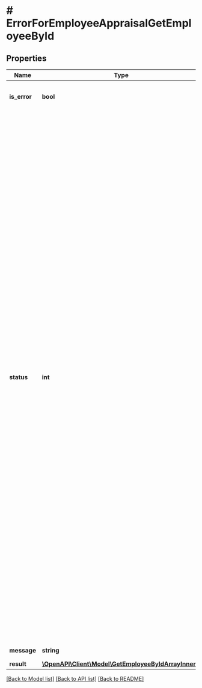 # # ErrorForEmployeeAppraisalGetEmployeeById

## Properties

Name | Type | Description | Notes
------------ | ------------- | ------------- | -------------
**is_error** | **bool** | isError false means Success And isError true means Error | [optional]
**status** | **int** | Error Code &#x3D; 0 means &#39;The requested processed successfully.&#39;&lt;br /&gt;Error Code &#x3D; 5 means &#39;API key does not exists.&#39; &lt;br /&gt;Error Code &#x3D; 2 means &#39;Invalid API Key&#39;&lt;br /&gt;Error Code &#x3D; 4 means &#39;Action cannot be empty&#39;&lt;br /&gt;Error Code &#x3D; 4 means &#39;Invalid Action&#39;&lt;br /&gt;Error Code &#x3D; 5 means &#39;EmployeeId does not exists&#39;&lt;br /&gt;Error Code &#x3D; 5 means &#39;EmployeeId cannot be empty.&#39;&lt;br /&gt;Error Code &#x3D; 5 means &#39;EmployeeId is missing.&#39;&lt;br /&gt;Error Code &#x3D; 5 means &#39;EmployeeId contains invalid data.&#39;&lt;br /&gt;Error Code &#x3D; 5 means &#39;EmployeeId contains more than 15 characters.&#39;&lt;br /&gt;Error Code &#x3D; 5 means &#39;StartDate contains invalid data.&#39;&lt;br /&gt;Error Code &#x3D; 5 means &#39;StartDate should be before or equal to EndDate&#39;&lt;br /&gt;Error Code &#x3D; 5 means &#39;EndDate contains invalid data.&#39;&lt;br /&gt;Error Code &#x3D; 7 means &#39;No json data found.&#39; &lt;br /&gt;Error Code &#x3D; 8 means &#39;Either empty or no Form Data.&#39;&lt;br /&gt;Error Code &#x3D; 9 means &#39;Invalid json data.&#39;&lt;br /&gt;Error Code &#x3D; 10 means &#39;No detail has been found&#39;&lt;br/&gt; | [optional]
**message** | **string** | Message As Per the Error code | [optional]
**result** | [**\OpenAPI\Client\Model\GetEmployeeByIdArrayInner[]**](GetEmployeeByIdArrayInner.md) | Result value | [optional]

[[Back to Model list]](../../README.md#models) [[Back to API list]](../../README.md#endpoints) [[Back to README]](../../README.md)
